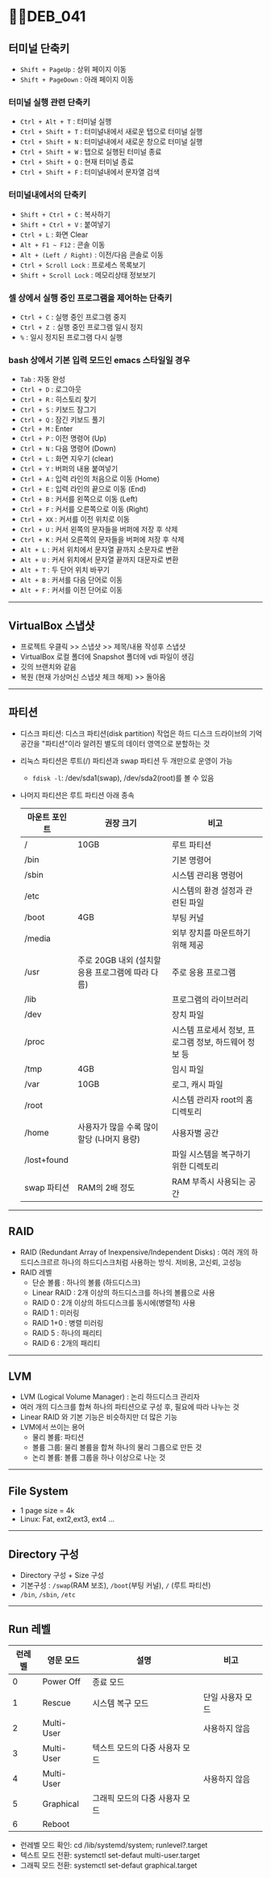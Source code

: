 # DEB_041

## 터미널 단축키

- `Shift + PageUp` : 상위 페이지 이동
- `Shift + PageDown` : 아래 페이지 이동

### 터미널 실행 관련 단축키

- `Ctrl + Alt + T` : 터미널 실행
- `Ctrl + Shift + T` : 터미널내에서 새로운 탭으로 터미널 실행
- `Ctrl + Shift + N` : 터미널내에서 새로운 창으로 터미널 실행
- `Ctrl + Shift + W` : 탭으로 실행된 터미널 종료
- `Ctrl + Shift + Q` : 현재 터미널 종료
- `Ctrl + Shift + F` : 터미널내에서 문자열 검색

### 터미널내에서의 단축키

- `Shift + Ctrl + C` : 복사하기
- `Shift + Ctrl + V` : 붙여넣기
- `Ctrl + L` : 화면 Clear
- `Alt + F1 ~ F12` : 콘솔 이동
- `Alt + (Left / Right)` : 이전/다음 콘솔로 이동 
- `Ctrl + Scroll Lock` : 프로세스 목록보기
- `Shift + Scroll Lock` : 메모리상태 정보보기

### 셀 상에서 실행 중인 프로그램을 제어하는 단축키

- `Ctrl + C` : 실행 중인 프로그램 중지
- `Ctrl + Z `: 실행 중인 프로그램 일시 정지
- `%` : 일시 정지된 프로그램 다시 실행

### bash 상에서 기본 입력 모드인 emacs 스타일일 경우

- `Tab` : 자동 완성
- `Ctrl + D` : 로그아웃
- `Ctrl + R` : 히스토리 찾기
- `Ctrl + S` : 키보드 잠그기
- `Ctrl + Q` : 잠긴 키보드 풀기
- `Ctrl + M` : Enter
- `Ctrl + P` : 이전 명령어 (Up)
- `Ctrl + N` : 다음 명령어 (Down)
- `Ctrl + L` : 화면 지우기 (clear)
- `Ctrl + Y` : 버퍼의 내용 붙여넣기
- `Ctrl + A` : 입력 라인의 처음으로 이동 (Home)
- `Ctrl + E` : 입력 라인의 끝으로 이동 (End)
- `Ctrl + B` : 커서를 왼쪽으로 이동 (Left)
- `Ctrl + F` : 커서를 오른쪽으로 이동 (Right)
- `Ctrl + XX` : 커서를 이전 위치로 이동
- `Ctrl + U` : 커서 왼쪽의 문자들을 버퍼에 저장 후 삭제
- `Ctrl + K` : 커서 오른쪽의 문자들을 버퍼에 저장 후 삭제
- `Alt + L` : 커서 위치에서 문자열 끝까지 소문자로 변환
- `Alt + U` : 커서 위치에서 문자열 끝까지 대문자로 변환
- `Alt + T` : 두 단어 위치 바꾸기
- `Alt + B` : 커서를 다음 단어로 이동
- `Alt + F` : 커서를 이전 단어로 이동

---

## VirtualBox 스냅샷

* 프로젝트 우클릭 >> 스냅샷 >> 제목/내용 작성후 스냅샷
* VirtualBox 로컬 폴더에 Snapshot 폴더에 vdi 파일이 생김
* 깃의 브랜치와 같음
* 복원 (현재 가상머신 스냅샷 체크 해제) >> 돌아옴

---

## 파티션

* 디스크 파티션: 디스크 파티션(disk partition) 작업은 하드 디스크 드라이브의 기억 공간을 "파티션"이라 알려진 별도의 데이터 영역으로 분할하는 것

* 리눅스 파티션은 루트(/) 파티션과 swap 파티션 두 개만으로 운영이 가능

  * `fdisk -l`: /dev/sda1(swap), /dev/sda2(root)를 볼 수 있음

* 나머지 파티션은 루트 파티션 아래 종속

  | 마운트 포인트 | 권장 크기                                         | 비고                                                  |
  | ------------- | ------------------------------------------------- | ----------------------------------------------------- |
  | /             | 10GB                                              | 루트 파티션                                           |
  | /bin          |                                                   | 기본 명령어                                           |
  | /sbin         |                                                   | 시스템 관리용 명령어                                  |
  | /etc          |                                                   | 시스템의 환경 설정과 관련된 파일                      |
  | /boot         | 4GB                                               | 부팅 커널                                             |
  | /media        |                                                   | 외부 장치를 마운트하기 위해 제공                      |
  | /usr          | 주로 20GB 내외 (설치할 응용 프로그램에 따라 다름) | 주로 응용 프로그램                                    |
  | /lib          |                                                   | 프로그램의 라이브러리                                 |
  | /dev          |                                                   | 장치 파일                                             |
  | /proc         |                                                   | 시스템 프로세서 정보, 프로그램 정보, 하드웨어 정보 등 |
  | /tmp          | 4GB                                               | 임시 파일                                             |
  | /var          | 10GB                                              | 로그, 캐시 파일                                       |
  | /root         |                                                   | 시스템 관리자 root의 홈 디렉토리                      |
  | /home         | 사용자가 많을 수록 많이 할당 (나머지 용량)        | 사용자별 공간                                         |
  | /lost+found   |                                                   | 파일 시스템을 복구하기 위한 디렉토리                  |
  | swap 파티션   | RAM의 2배 정도                                    | RAM 부족시 사용되는 공간                              |

---

## RAID

* RAID (Redundant Array of Inexpensive/Independent Disks)
  : 여러 개의 하드디스크르르 하나의 하드디스크처럼 사용하는 방식. 저비용, 고신뢰, 고성능
* RAID 레벨
  * 단순 볼륨 : 하나의 볼륨 (하드디스크)
  * Linear RAID : 2개 이상의 하드디스크를 하나의 볼륨으로 사용
  * RAID 0 : 2개 이상의 하드디스크를 동시에(병렬적) 사용
  * RAID 1 : 미러링
  * RAID 1+0 : 병렬 미러링
  * RAID 5 : 하나의 패리티
  * RAID 6 : 2개의 패리티

---

## LVM

* LVM (Logical Volume Manager) : 논리 하드디스크 관리자
* 여러 개의 디스크를 합쳐 하나의 파티션으로 구성 후, 필요에 따라 나누는 것
* Linear RAID 와 기본 기능은 비슷하지만 더 많은 기능
* LVM에서 쓰이는 용어
  * 물리 볼륨: 파티션
  * 볼륨 그룹: 물리 볼륨을 합쳐 하나의 물리 그룹으로 만든 것
  * 논리 볼륨: 볼륨 그룹을 하나 이상으로 나눈 것

---

## File System

* 1 page size = 4k
* Linux: Fat, ext2,ext3, ext4 ...

---

## Directory 구성

* Directory 구성 + Size 구성
* 기본구성 : `/swap`(RAM 보조), `/boot`(부팅 커널), `/` (루트 파티션)
* `/bin`, `/sbin`, `/etc`

---

## Run 레벨

| 런레벨 | 영문 모드  | 설명                           | 비고             |
| ------ | ---------- | ------------------------------ | ---------------- |
| 0      | Power Off  | 종료 모드                      |                  |
| 1      | Rescue     | 시스템 복구 모드               | 단일 사용자 모드 |
| 2      | Multi-User |                                | 사용하지 않음    |
| 3      | Multi-User | 텍스트 모드의 다중 사용자 모드 |                  |
| 4      | Multi-User |                                | 사용하지 않음    |
| 5      | Graphical  | 그래픽 모드의 다중 사용자 모드 |                  |
| 6      | Reboot     |                                |                  |

* 런레벨 모드 확인: cd /lib/systemd/system; runlevel?.target
* 텍스트 모드 전환: systemctl set-defaut multi-user.target
* 그래픽 모드 전환: systemctl set-defaut graphical.target
